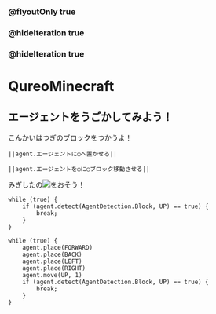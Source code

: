 ### @flyoutOnly true
### @hideIteration true
### @hideIteration true
# QureoMinecraft

## エージェントをうごかしてみよう！

こんかいはつぎのブロックをつかうよ！

``||agent.エージェントに◯へ置かせる||``

``||agent.エージェントを◯に◯ブロック移動させる||``

みぎしたの![](https://raw.githubusercontent.com/camp-minecraft/TechkidsCampTutorial/master/images/playbutton.png)をおそう！

```template
while (true) {
    if (agent.detect(AgentDetection.Block, UP) == true) {
        break;
    }
}
```

```ghost
while (true) {
    agent.place(FORWARD)
    agent.place(BACK)
    agent.place(LEFT)
    agent.place(RIGHT)
    agent.move(UP, 1)
    if (agent.detect(AgentDetection.Block, UP) == true) {
        break;
    }
}

```